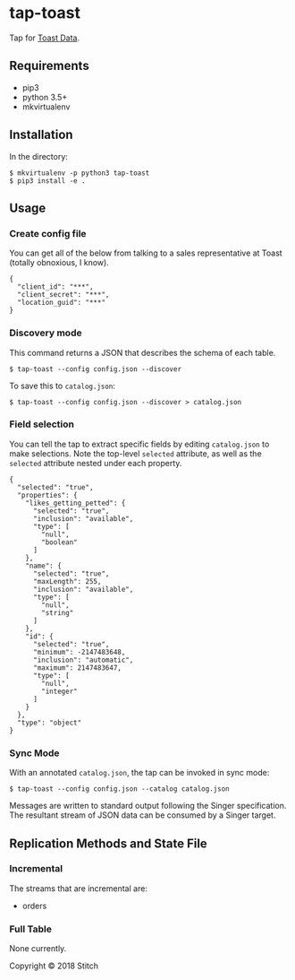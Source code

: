 
# tap-toast

Tap for [Toast Data](https://pos.toasttab.com/).

## Requirements

- pip3
- python 3.5+
- mkvirtualenv

## Installation

In the directory:

```
$ mkvirtualenv -p python3 tap-toast
$ pip3 install -e .
```

## Usage

### Create config file

You can get all of the below from talking to a sales representative at Toast (totally obnoxious, I know).

```
{
  "client_id": "***",
  "client_secret": "***",
  "location_guid": "***"
}
```

### Discovery mode

This command returns a JSON that describes the schema of each table.

```
$ tap-toast --config config.json --discover
```

To save this to `catalog.json`:

```
$ tap-toast --config config.json --discover > catalog.json
```

### Field selection

You can tell the tap to extract specific fields by editing `catalog.json` to make selections. Note the top-level `selected` attribute, as well as the `selected` attribute nested under each property.

```
{
  "selected": "true",
  "properties": {
    "likes_getting_petted": {
      "selected": "true",
      "inclusion": "available",
      "type": [
        "null",
        "boolean"
      ]
    },
    "name": {
      "selected": "true",
      "maxLength": 255,
      "inclusion": "available",
      "type": [
        "null",
        "string"
      ]
    },
    "id": {
      "selected": "true",
      "minimum": -2147483648,
      "inclusion": "automatic",
      "maximum": 2147483647,
      "type": [
        "null",
        "integer"
      ]
    }
  },
  "type": "object"
}
```

### Sync Mode

With an annotated `catalog.json`, the tap can be invoked in sync mode:

```
$ tap-toast --config config.json --catalog catalog.json
```

Messages are written to standard output following the Singer specification. The resultant stream of JSON data can be consumed by a Singer target.


## Replication Methods and State File

### Incremental

The streams that are incremental are:

- orders

### Full Table

None currently.

Copyright &copy; 2018 Stitch
